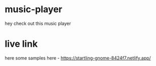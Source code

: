 # music-player

 hey check out this music player

# live link 

 here some samples here - https://startling-gnome-8424f7.netlify.app/

